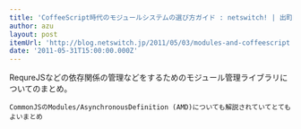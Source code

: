 ```yaml
---
title: 'CoffeeScript時代のモジュールシステムの選び方ガイド : netswitch! | 出町ミスド戦記'
author: azu
layout: post
itemUrl: 'http://blog.netswitch.jp/2011/05/03/modules-and-coffeescript'
date: '2011-05-31T15:00:00.000Z'
---
```

RequreJSなどの依存関係の管理などをするためのモジュール管理ライブラリについてのまとめ。

    CommonJSのModules/AsynchronousDefinition (AMD)についても解説されていてとてもよいまとめ

